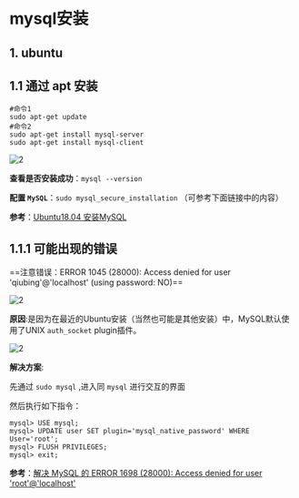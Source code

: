 # mysql安装

## 1. ubuntu

## 1.1 通过 apt 安装

```shell
#命令1
sudo apt-get update
#命令2
sudo apt-get install mysql-server
sudo apt-get install mysql-client
```

![2](https://img-blog.csdn.net/2018062311511088)

**查看是否安装成功**：`mysql --version`

**配置 `MySQL`**：`sudo mysql_secure_installation` （可参考下面链接中的内容）

**参考**：[Ubuntu18.04 安装MySQL](https://blog.csdn.net/weixx3/article/details/80782479)

## 1.1.1 可能出现的错误

==注意错误：ERROR 1045 (28000): Access denied for user 'qiubing'@'localhost' (using password: NO)==

![2](http://ww1.sinaimg.cn/large/006alGmrly1g276wmdle6j30h201mweo.jpg)

**原因**:是因为在最近的Ubuntu安装（当然也可能是其他安装）中，MySQL默认使用了UNIX `auth_socket` plugin插件。

![2](http://ww1.sinaimg.cn/large/006alGmrly1g276y3do7sj30bw05j0sv.jpg)

**解决方案**:

先通过 `sudo mysql` ,进入同 `mysql` 进行交互的界面

然后执行如下指令：

```mysql
mysql> USE mysql;
mysql> UPDATE user SET plugin='mysql_native_password' WHERE User='root';
mysql> FLUSH PRIVILEGES;
mysql> exit;
```

**参考**：[解决 MySQL 的 ERROR 1698 (28000): Access denied for user 'root'@'localhost'](https://blog.csdn.net/jlu16/article/details/82809937)
